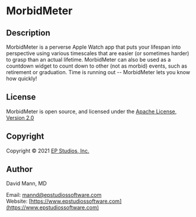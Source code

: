 MorbidMeter
==========

## Description

MorbidMeter is a perverse Apple Watch app that puts your lifespan into
perspective using various timescales that are easier (or sometimes
harder) to grasp than an actual lifetime.  MorbidMeter can also be
used as a countdown widget to count down to other (not as morbid)
events, such as retirement or graduation.  Time is running out --
MorbidMeter lets you know how quickly!

## License

MorbidMeter is open source, and licensed under the
[Apache License, Version 2.0](http://www.apache.org/licenses/LICENSE-2.0.html)

## Copyright

Copyright © 2021 [EP Studios, Inc.](http://www.epstudiossoftware.com)

## Author

David Mann, MD

Email: [mannd@epstudiossoftware.com](mailto:mannd@epstudiossoftware.com)  
Website: [https://www.epstudiossoftware.com](https://www.epstudiossoftware.com)   
